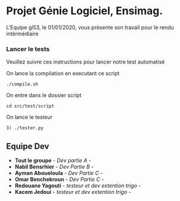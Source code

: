 # Projet Génie Logiciel, Ensimag.
L'Equipe gl53, le 01/01/2020, vous présente son travail pour le rendu intérmédiaire


### Lancer le tests
Veuillez suivre ces instructions pour lancer notre test automatisé

On lance la compilation en executant ce script
```
./compile.sh
```
On entre dans le dossier script
```
cd src/test/script
```
On lance le testeur
```
3) ./tester.py
```
## Equipe Dev
* **Tout le groupe** - *Dev partie A* - 
* **Nabil Bensrhier** - *Dev Partie B* - 
* **Ayman Aboueloula** - *Dev Partie C* - 
* **Omar Benchekroun** - *Dev Partie C* - 
* **Redouane Yagouti** - *testeur et dev extention trigo* -
* **Kacem Jedoui** - *testeur et dev extention trigo* - 


